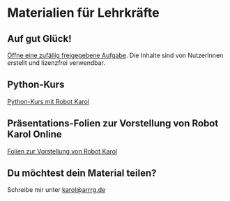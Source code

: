 # Materialien für Lehrkräfte

## Auf gut Glück!

<a href="https://karol.arrrg.de/#RANDOM">Öffne eine zufällig freigegebene Aufgabe</a>. Die Inhalte sind von NutzerInnen erstellt und lizenzfrei verwendbar.

## Python-Kurs

<a href="https://github.com/Entkenntnis/robot-karol-online/raw/main/material/Programmierung%20mit%20Robot%20Karol_L.doc">Python-Kurs mit Robot Karol</a>

## Präsentations-Folien zur Vorstellung von Robot Karol Online

<a href="https://raw.githubusercontent.com/Entkenntnis/robot-karol-online/main/material/robot_karol_online_vorstellung.pdf">Folien zur Vorstellung von Robot Karol</a>

## Du möchtest dein Material teilen?

Schreibe mir unter karol@arrrg.de
